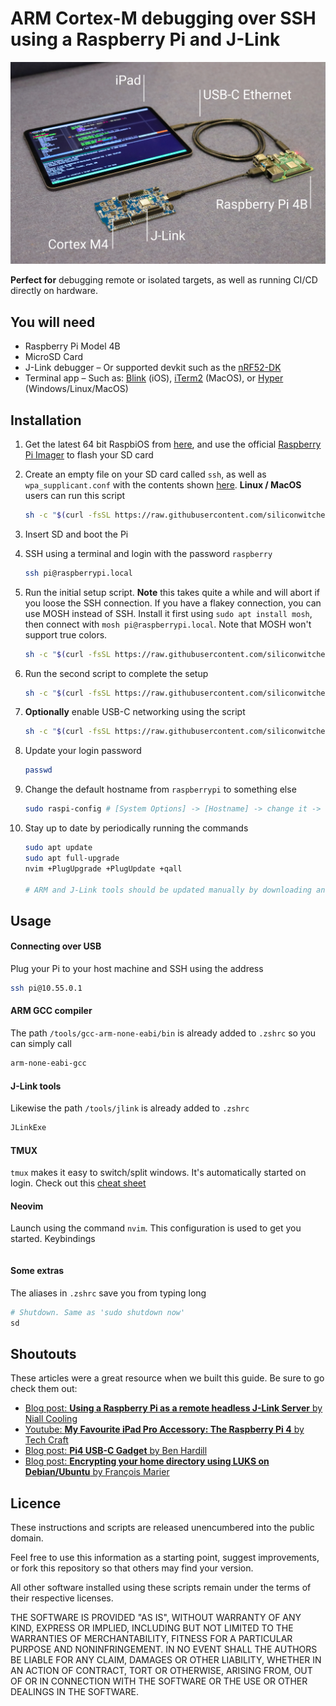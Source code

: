 # ARM Cortex-M debugging over SSH using a Raspberry Pi and J-Link

![iPad to Raspberry Pi over USB debugging ARM Cortex M4 with J-Link](raspberry-pi-jlink-debugging.jpg)

**Perfect for** debugging remote or isolated targets, as well as running CI/CD directly on hardware.

## You will need

- Raspberry Pi Model 4B
- MicroSD Card
- J-Link debugger – Or supported devkit such as the [nRF52-DK](https://www.nordicsemi.com/Software-and-Tools/Development-Kits/nRF52-DK)
- Terminal app – Such as: [Blink](https://blink.sh) (iOS), [iTerm2](https://iterm2.com) (MacOS), or [Hyper](https://hyper.is) (Windows/Linux/MacOS)

## Installation

1. Get the latest 64 bit RaspbiOS from [here](https://downloads.raspberrypi.org/raspios_arm64/images/), and use the official [Raspberry Pi Imager](https://www.raspberrypi.org/software/) to flash your SD card

2. Create an empty file on your SD card called `ssh`, as well as `wpa_supplicant.conf` with the contents shown [here](https://www.raspberrypi.org/documentation/configuration/wireless/headless.md). **Linux / MacOS** users can run this script

   ```bash
   sh -c "$(curl -fsSL https://raw.githubusercontent.com/siliconwitchery/pi-remote-debugging/main/prep-sd-card.sh)"
   ```

3. Insert SD and boot the Pi

4. SSH using a terminal and login with the password `raspberry`

   ```bash
   ssh pi@raspberrypi.local
   ```

5. Run the initial setup script. **Note** this takes quite a while and will abort if you loose the SSH connection. If you have a flakey connection, you can use MOSH instead of SSH. Install it first using `sudo apt install mosh`, then connect with `mosh pi@raspberrypi.local`. Note that MOSH won't support true colors.

   ```bash
   sh -c "$(curl -fsSL https://raw.githubusercontent.com/siliconwitchery/pi-remote-debugging/main/setup-1.sh)"
   ```

6. Run the second script to complete the setup

   ```bash
   sh -c "$(curl -fsSL https://raw.githubusercontent.com/siliconwitchery/pi-remote-debugging/main/setup-2.sh)"
   ```

7. **Optionally** enable USB-C networking using the script

   ```bash
   sh -c "$(curl -fsSL https://raw.githubusercontent.com/siliconwitchery/pi-remote-debugging/main/setup-usb-eth-bridge.sh)"
   ```

8. Update your login password

   ```bash
   passwd
   ```

9. Change the default hostname from `raspberrypi` to something else

   ```bash
   sudo raspi-config # [System Options] -> [Hostname] -> change it -> reboot
   ```

10. Stay up to date by periodically running the commands

    ```bash
    sudo apt update
    sudo apt full-upgrade
    nvim +PlugUpgrade +PlugUpdate +qall
    
    # ARM and J-Link tools should be updated manually by downloading and extracting them
    ```

## Usage

#### Connecting over USB

Plug your Pi to your host machine and SSH using the address

```bash
ssh pi@10.55.0.1
```

#### ARM GCC compiler

The path `/tools/gcc-arm-none-eabi/bin` is already added to `.zshrc` so you can simply call

```bash
arm-none-eabi-gcc
```

#### J-Link tools

Likewise the path `/tools/jlink` is already added to `.zshrc` 

```bash
JLinkExe
```

#### TMUX

`tmux` makes it easy to switch/split windows. It's automatically started on login. Check out this [cheat sheet](#)

#### Neovim

Launch using the command `nvim`. This configuration is used to get you started. Keybindings

```bash

```

#### Some extras

The aliases in `.zshrc` save you from typing long

```bash
# Shutdown. Same as 'sudo shutdown now'
sd
```

## Shoutouts

These articles were a great resource when we built this guide. Be sure to go check them out:
- [Blog post: **Using a Raspberry Pi as a remote headless J-Link Server** by Niall Cooling](https://blog.feabhas.com/2019/07/using-a-raspberry-pi-as-a-remote-headless-j-link-server/)
- [Youtube: **My Favourite iPad Pro Accessory: The Raspberry Pi 4** by Tech Craft](https://www.youtube.com/watch?v=IR6sDcKo3V8&t=3s)
- [Blog post: **Pi4 USB-C Gadget** by Ben Hardill](https://www.hardill.me.uk/wordpress/2019/11/02/pi4-usb-c-gadget/)
- [Blog post: **Encrypting your home directory using LUKS on Debian/Ubuntu** by François Marier](https://feeding.cloud.geek.nz/posts/encrypting-your-home-directory-using/)

## Licence

These instructions and scripts are released unencumbered into the public domain.

Feel free to use this information as a starting point, suggest improvements, or fork this repository so that others may find your version.

All other software installed using these scripts remain under the terms of their respective licenses. 

THE SOFTWARE IS PROVIDED "AS IS", WITHOUT WARRANTY OF ANY KIND, EXPRESS OR IMPLIED, INCLUDING BUT NOT LIMITED TO THE WARRANTIES OF MERCHANTABILITY, FITNESS FOR A PARTICULAR PURPOSE AND NONINFRINGEMENT. IN NO EVENT SHALL THE AUTHORS BE LIABLE FOR ANY CLAIM, DAMAGES OR OTHER LIABILITY, WHETHER IN AN ACTION OF CONTRACT, TORT OR OTHERWISE, ARISING FROM, OUT OF OR IN CONNECTION WITH THE SOFTWARE OR THE USE OR OTHER DEALINGS IN THE SOFTWARE.
